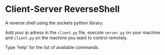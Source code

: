 # **Client-Server ReverseShell**

A reverse shell using the sockets python library.

Add your ip adress in the `client.py` file, execute `server.py` on your machine and `client.py` on the machine you want to control remotely.

Type 'help' for the list of available commands.
